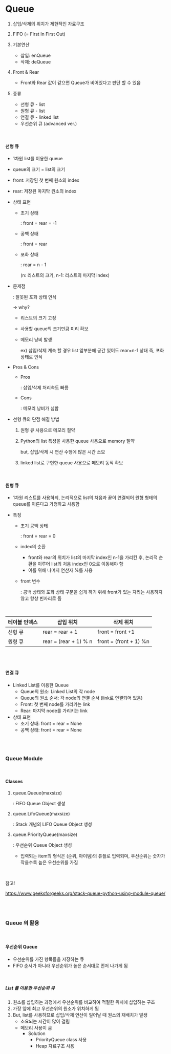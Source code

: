 # Queue

1. 삽입/삭제의 위치가 제한적인 자료구조
2. FIFO (= First In First Out)

3. 기본연산
   - 삽입: enQueue
   - 삭제: deQueue
4. Front & Rear
   - Front와 Rear 값이 같으면 Queue가 비어있다고 판단 할 수 있음
5. 종류
   - 선형 큐 - list
   - 원형 큐 - list
   - 연결 큐 - linked list
   - 우선순위 큐 (advanced ver.)

<br>

#### 선형 큐

- 1차원 list를 이용한 queue

- queue의 크기 = list의 크기

- front: 저장된 첫 번째 원소의 index

- rear: 저장된 마지막 원소의 index

- 상태 표현

  - 초기 상태

    : front = rear = -1

  - 공백 상태

    : front = rear

  - 포화 상태

    : rear = n - 1

      (n: 리스트의 크기, n-1: 리스트의 마지막 index)

- 문제점

  : 잘못된 포화 상태 인식

    -> why?

  - 리스트의 크기 고정

  - 사용할 queue의 크기만큼 미리 확보

  - 메모리 낭비 발생

    ex) 삽입/삭제 계속 할 경우 list 앞부분에 공간 있어도 rear=n-1 상태 즉, 포화 상태로 인식

- Pros & Cons

  - Pros

    : 삽입/삭제 처리속도 빠름

  - Cons

    : 메모리 낭비가 심함

- 선형 큐의 단점 해결 방법

  1. 원형 큐 사용으로 메모리 절약

  2. Python의 list 특셩을 사용한 queue 사용으로 memory 절약

     but, 삽입/삭제 시 연산 수행에 많은 시간 소모

  3. linked list로 구현한 queue 사용으로 메모리 동적 확보

<br>

#### 원형 큐

- 1차원 리스트를 사용하되, 논리적으로 list의 처음과 끝이 연결되어 원형 형태의 queue를 이룬다고 가정하고 사용함

- 특징

  - 초기 공백 상태

    : front = rear = 0

  - index의 순환

    - front와 rear의 위치가 list의 마지막 index인 n-1을 가리킨 후, 논리적 순환을 이루어 list의 처음 index인 0으로 이동해야 함
    - 이를 위해 나머지 연산자 %를 사용

  - front 변수

    : 공백 상태와 포화 상태 구분을 쉽게 하기 위해 front가 있는 자리는 사용하지 않고 항상 빈자리로 둠

    <br>

    

| 테이블 인덱스 | 삽입 위치             | 삭제 위치              |
| ------------- | --------------------- | ---------------------- |
| 선형 큐       | rear = rear + 1       | front = front +1       |
| 원형 큐       | rear = (rear + 1) % n | front = (front + 1) %n |

<br>

<br>

#### 연결 큐

- Linked List를 이용한 Queue
  - Queue의 원소: Linked List의 각 node
  - Queue의 원소 순서: 각 node의 연결 순서 (link로 연결되어 있음)
  - Front: 첫 번째 node를 가리키는 link
  - Rear: 마지막 node를 가리키는 link
- 상태 표현
  - 초기 상태: front = rear = None
  - 공백 상태: front = rear = None

<br>

<br>

### Queue Module

<br>

#### Classes

1. queue.Queue(maxsize)

   : FIFO Queue Object 생성

2. queue.LifoQueue(maxsize)

   : Stack 개념의 LIFO Queue Object 생성

3. queue.PriorityQueue(maxsize)

   : 우선순위 Queue Object 생성

   - 입력되는 item의 형식은 (순위, 아이템)의 튜플로 입력되며, 우선순위는 숫자가 작을수록 높은 우선순위를 가짐



<br>

참고!

https://www.geeksforgeeks.org/stack-queue-python-using-module-queue/

<br>

<br>

### Queue 의 활용

<br>

#### 우선순위 Queue

- 우선순위를 가진 항목들을 저장하는 큐
- FIFO 순서가 아니라 우선순위가 높은 순서대로 먼저 나가게 됨

<br>

##### List 를 이용한 우선순위 큐

1. 원소를 삽입하는 과정에서 우선순위를 비교하여 적절한 위치에 삽입하는 구조
2. 가장 앞에 최고 우선순위의 원소가 위치하게 됨
3. But, list를 사용하므로 삽입/삭제 연산이 일어날 때 원소의 재배치가 발생
   - 소요되는 시간이 많이 걸림
   - 메모리 사용이 큼
     - Solution
       - PriorityQueue class 사용
       - Heap 자료구조 사용

